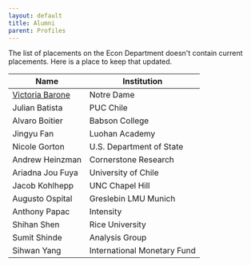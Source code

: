 ```yaml
---
layout: default
title: Alumni
parent: Profiles
---
```


The list of placements on the Econ Department doesn't contain current placements. Here is a place to keep that updated.

| Name                                              | Institution                 |
| ----                                              | -------                     |
| [Victoria Barone](https://www.baronevictoria.com) | Notre Dame                  |
| Julian Batista                                    | PUC Chile                   |
| Alvaro Boitier                                    | Babson College              |
| Jingyu Fan                                        | Luohan Academy              |
| Nicole Gorton                                     | U.S. Department of State    |
| Andrew Heinzman                                   | Cornerstone Research        |
| Ariadna Jou Fuya                                  | University of Chile         |
| Jacob Kohlhepp                                    | UNC Chapel Hill             |
| Augusto Ospital                                   | Greslebin	LMU Munich     |
| Anthony Papac                                     | Intensity                   |
| Shihan Shen                                       | Rice University             |
| Sumit Shinde                                      | Analysis Group              |
| Sihwan Yang                                       | International Monetary Fund |
